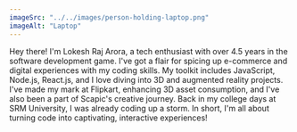 ```yaml
---
imageSrc: "../../images/person-holding-laptop.png"
imageAlt: "Laptop"
---
```


Hey there! I'm Lokesh Raj Arora, a tech enthusiast with over 4.5 years in the software development game. I've got a flair for spicing up e-commerce and digital experiences with my coding skills. My toolkit includes JavaScript, Node.js, React.js, and I love diving into 3D and augmented reality projects. I've made my mark at Flipkart, enhancing 3D asset consumption, and I've also been a part of Scapic's creative journey. Back in my college days at SRM University, I was already coding up a storm. In short, I'm all about turning code into captivating, interactive experiences!

